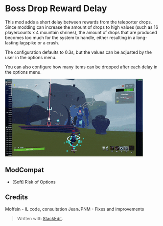 ﻿# Boss Drop Reward Delay

This mod adds a short delay between rewards from the teleporter drops. Since modding can increase the amount of drops to high values (such as 16 playercounts x 4 mountain shrines), the amount of drops that are produced becomes too much for the system to handle, either resulting in a long-lasting lagspike or a crash.

The configuration defaults to 0.3s, but the values can be adjusted by the user in the options menu.

You can also configure how many items can be dropped after each delay in the options menu.

![preview](https://raw.githubusercontent.com/DestroyedClone/MountainShrineRewardFix/main/MountainShrineRewardFix/preview.gif)

## ModCompat
* [Soft] Risk of Options

## Credits

Moffein - IL code, consultation
JeanJPNM - Fixes and improvements

> Written with [StackEdit](https://stackedit.io/).
